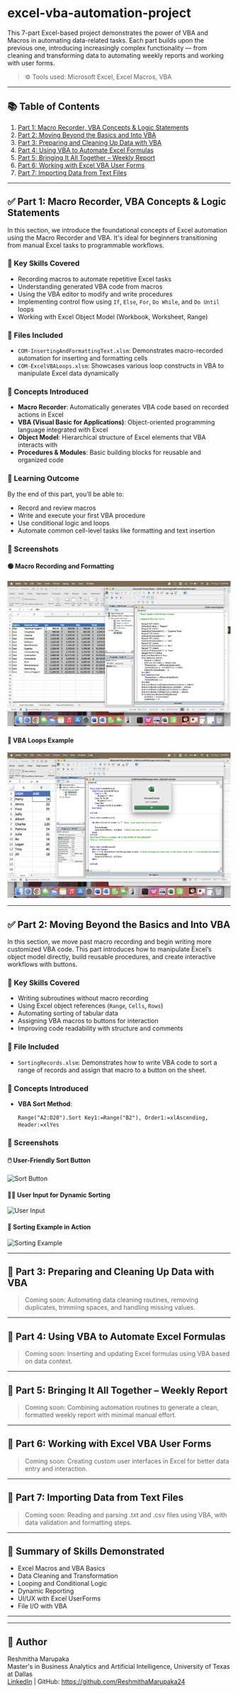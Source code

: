 # excel-vba-automation-project
This 7-part Excel-based project demonstrates the power of VBA and Macros in automating data-related tasks. Each part builds upon the previous one, introducing increasingly complex functionality — from cleaning and transforming data to automating weekly reports and working with user forms.

> ⚙️ Tools used: Microsoft Excel, Excel Macros, VBA

---
## 📚 Table of Contents

1. [Part 1: Macro Recorder, VBA Concepts & Logic Statements](#part-1-macro-recorder-vba-concepts--logic-statements)
2. [Part 2: Moving Beyond the Basics and Into VBA](#part-2-moving-beyond-the-basics-and-into-vba)
3. [Part 3: Preparing and Cleaning Up Data with VBA](#part-3-preparing-and-cleaning-up-data-with-vba)
4. [Part 4: Using VBA to Automate Excel Formulas](#part-4-using-vba-to-automate-excel-formulas)
5. [Part 5: Bringing It All Together – Weekly Report](#part-5-bringing-it-all-together--weekly-report)
6. [Part 6: Working with Excel VBA User Forms](#part-6-working-with-excel-vba-user-forms)
7. [Part 7: Importing Data from Text Files](#part-7-importing-data-from-text-files)



---

## ✅ Part 1: Macro Recorder, VBA Concepts & Logic Statements

In this section, we introduce the foundational concepts of Excel automation using the Macro Recorder and VBA. It's ideal for beginners transitioning from manual Excel tasks to programmable workflows.

### 🔹 Key Skills Covered
- Recording macros to automate repetitive Excel tasks
- Understanding generated VBA code from macros
- Using the VBA editor to modify and write procedures
- Implementing control flow using `If`, `Else`, `For`, `Do While`, and `Do Until` loops
- Working with Excel Object Model (Workbook, Worksheet, Range)

### 📂 Files Included
- `COM-InsertingAndFormattingText.xlsm`: Demonstrates macro-recorded automation for inserting and formatting cells
- `COM-ExcelVBALoops.xlsm`: Showcases various loop constructs in VBA to manipulate Excel data dynamically

### 🧰 Concepts Introduced
- **Macro Recorder**: Automatically generates VBA code based on recorded actions in Excel
- **VBA (Visual Basic for Applications)**: Object-oriented programming language integrated with Excel
- **Object Model**: Hierarchical structure of Excel elements that VBA interacts with
- **Procedures & Modules**: Basic building blocks for reusable and organized code

### 🎯 Learning Outcome
By the end of this part, you’ll be able to:
- Record and review macros
- Write and execute your first VBA procedure
- Use conditional logic and loops
- Automate common cell-level tasks like formatting and text insertion


### 📸 Screenshots

#### 🟢 Macro Recording and Formatting
![Macro Demo](screenshots/InsertingAndFormattingpicture%202.jpg)

#### 🔁 VBA Loops Example
![Loop Example](screenshots/ExcelVBALoops.jpg)

---

## ✅ Part 2: Moving Beyond the Basics and Into VBA

In this section, we move past macro recording and begin writing more customized VBA code. This part introduces how to manipulate Excel’s object model directly, build reusable procedures, and create interactive workflows with buttons.

### 🔹 Key Skills Covered
- Writing subroutines without macro recording
- Using Excel object references (`Range`, `Cells`, `Rows`)
- Automating sorting of tabular data
- Assigning VBA macros to buttons for interaction
- Improving code readability with structure and comments

### 📂 File Included
- `SortingRecords.xlsm`: Demonstrates how to write VBA code to sort a range of records and assign that macro to a button on the sheet.

### 🧰 Concepts Introduced
- **VBA Sort Method**:
  ```vba
  Range("A2:D20").Sort Key1:=Range("B2"), Order1:=xlAscending, Header:=xlYes

### 📸 Screenshots


#### 🖱️ User-Friendly Sort Button
![Sort Button](part-2/user_friendly_SortButton.png)

#### 🧑‍💻 User Input for Dynamic Sorting
![User Input](part-2/userinput.png)

#### 🧮 Sorting Example in Action
![Sorting Example](part-2/sorting_example.png)

---

## 🚧 Part 3: Preparing and Cleaning Up Data with VBA
> Coming soon: Automating data cleaning routines, removing duplicates, trimming spaces, and handling missing values.

---

## 🚧 Part 4: Using VBA to Automate Excel Formulas
> Coming soon: Inserting and updating Excel formulas using VBA based on data context.

---

## 🚧 Part 5: Bringing It All Together – Weekly Report
> Coming soon: Combining automation routines to generate a clean, formatted weekly report with minimal manual effort.

---

## 🚧 Part 6: Working with Excel VBA User Forms
> Coming soon: Creating custom user interfaces in Excel for better data entry and interaction.

---

## 🚧 Part 7: Importing Data from Text Files
> Coming soon: Reading and parsing .txt and .csv files using VBA, with data validation and formatting steps.

---

## 🧠 Summary of Skills Demonstrated
- Excel Macros and VBA Basics
- Data Cleaning and Transformation
- Looping and Conditional Logic
- Dynamic Reporting
- UI/UX with Excel UserForms
- File I/O with VBA

---


---

## 🔗 Author
Reshmitha Marupaka  
Master's in Business Analytics and Artificial Intelligence, University of Texas at Dallas  
[LinkedIn](https://www.linkedin.com/in/reshmitham/) | GitHub: https://github.com/ReshmithaMarupaka24

